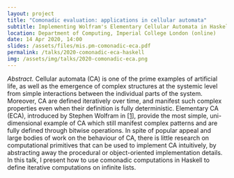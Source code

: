 ```yaml
---
layout: project
title: "Comonadic evaluation: applications in cellular automata"
subtitle: Implementing Wolfram's Elementary Cellular Automata in Haskell usign comonadic computations!
location: Department of Computing, Imperial College London (online)
date: 14 Apr 2020, 14:00
slides: /assets/files/mis.pm-comonadic-eca.pdf
permalink: /talks/2020-comonadic-eca-haskell
img: /assets/img/talks/2020-comonadic-eca.png
---
```


_Abstract._ Cellular automata (CA) is one of the prime examples of artificial life, as well as the emergence of complex structures at the systemic level from simple interactions between the individual parts of the system. Moreover, CA are defined iteratively over time, and manifest such complex properties even when their definition is fully deterministic. Elementary CA (ECA), introduced by Stephen Wolfram in [[1]](#1), provide the most simple, uni-dimensional example of CA which still manifest complex patterns and are fully defined through bitwise operations. In spite of popular appeal and large bodies of work on the behaviour of CA, there is little research on computational primitives that can be used to implement CA intuitively, by abstracting away the procedural or object-oriented implementation details. In this talk, I present how to use comonadic computations in Haskell to define iterative computations on infinite lists.

